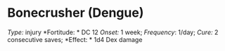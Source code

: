 ﻿---
name: Bonecrusher (Dengue)
type: injury
fortitude: DC 12
onset: 1 week
frequency: 1/day
effect:
  "1d4 Dex damage"
cure: 2 consecutive saves
---

# Bonecrusher (Dengue)
 *Type:* injury
*Fortitude: * DC 12 *Onset:* 1 week; *Frequency*: 1/day; *Cure:* 2 consecutive saves;
*Effect: * 1d4 Dex damage